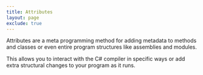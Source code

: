 ```yaml
---
title: Attributes
layout: page
exclude: true
---
```


Attributes are a meta programming method for adding metadata to methods and classes or even entire program structures like assemblies and modules.

This allows you to interact with the C# compiler in specific ways or add extra structural changes to your program as it runs.




<!--stackedit_data:
eyJoaXN0b3J5IjpbMTQ1NTA3NjE4OSwxODkzMzI4NTU3LDE2MT
E3MzE0XX0=
-->